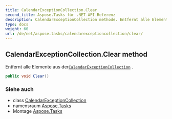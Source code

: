 ```yaml
---
title: CalendarExceptionCollection.Clear
second_title: Aspose.Tasks für .NET-API-Referenz
description: CalendarExceptionCollection methode. Entfernt alle Elemente aus derCalendarExceptionCollection .
type: docs
weight: 60
url: /de/net/aspose.tasks/calendarexceptioncollection/clear/
---
```

## CalendarExceptionCollection.Clear method

Entfernt alle Elemente aus der[`CalendarExceptionCollection`](../) .

```csharp
public void Clear()
```

### Siehe auch

* class [CalendarExceptionCollection](../)
* namensraum [Aspose.Tasks](../../calendarexceptioncollection/)
* Montage [Aspose.Tasks](../../../)


